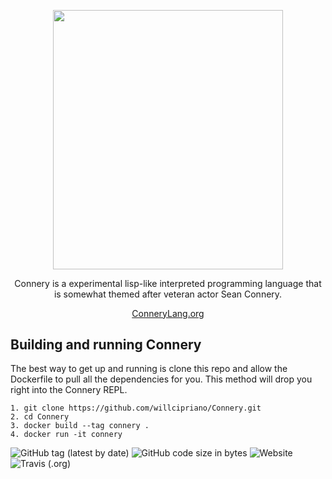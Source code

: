 <p align="center">
  <img width="368" height="414.5" src="http://connerylang.org/img/ConneryLogo.jpg">
</p>
<p align="center">Connery is a experimental lisp-like interpreted programming language that is somewhat themed after veteran actor Sean Connery.</p>
<p align="center"><a href="http://connerylang.org">ConneryLang.org</a></p>

## Building and running Connery
The best way to get up and running is clone this repo and allow the Dockerfile to pull all the dependencies for you. This method will drop you right into the Connery REPL.
```
1. git clone https://github.com/willcipriano/Connery.git
2. cd Connery
3. docker build --tag connery .
4. docker run -it connery
```

![GitHub tag (latest by date)](https://img.shields.io/github/v/tag/willcipriano/connery?style=for-the-badge)
![GitHub code size in bytes](https://img.shields.io/github/languages/code-size/willcipriano/Connery?style=for-the-badge)
![Website](https://img.shields.io/website?style=for-the-badge&url=http%3A%2F%2Fconnerylang.org)
![Travis (.org)](https://img.shields.io/travis/willcipriano/Connery?style=for-the-badge)